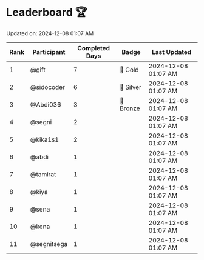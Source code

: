 # Leaderboard 🏆

Updated on: 2024-12-08 01:07 AM

| Rank | Participant       | Completed Days | Badge      | Last Updated         |
|------|-------------------|----------------|------------|----------------------|
| 1    | @gift             | 7              | 🏅 Gold     | 2024-12-08 01:07 AM |
| 2    | @sidocoder        | 6              | 🥈 Silver   | 2024-12-08 01:07 AM |
| 3    | @Abdi036          | 3              | 🥉 Bronze   | 2024-12-08 01:07 AM |
| 4    | @segni            | 2              |            | 2024-12-08 01:07 AM |
| 5    | @kika1s1          | 2              |            | 2024-12-08 01:07 AM |
| 6    | @abdi             | 1              |            | 2024-12-08 01:07 AM |
| 7    | @tamirat          | 1              |            | 2024-12-08 01:07 AM |
| 8    | @kiya             | 1              |            | 2024-12-08 01:07 AM |
| 9    | @sena             | 1              |            | 2024-12-08 01:07 AM |
| 10   | @kena             | 1              |            | 2024-12-08 01:07 AM |
| 11   | @segnitsega       | 1              |            | 2024-12-08 01:07 AM |
